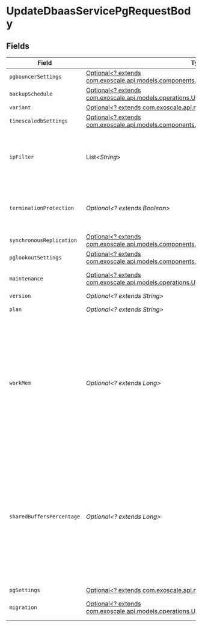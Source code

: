 # UpdateDbaasServicePgRequestBody


## Fields

| Field                                                                                                                                                                                                       | Type                                                                                                                                                                                                        | Required                                                                                                                                                                                                    | Description                                                                                                                                                                                                 |
| ----------------------------------------------------------------------------------------------------------------------------------------------------------------------------------------------------------- | ----------------------------------------------------------------------------------------------------------------------------------------------------------------------------------------------------------- | ----------------------------------------------------------------------------------------------------------------------------------------------------------------------------------------------------------- | ----------------------------------------------------------------------------------------------------------------------------------------------------------------------------------------------------------- |
| `pgbouncerSettings`                                                                                                                                                                                         | [Optional<? extends com.exoscale.api.models.components.JsonSchemaPgbouncer>](../../models/components/JsonSchemaPgbouncer.md)                                                                                | :heavy_minus_sign:                                                                                                                                                                                          | N/A                                                                                                                                                                                                         |
| `backupSchedule`                                                                                                                                                                                            | [Optional<? extends com.exoscale.api.models.operations.UpdateDbaasServicePgBackupSchedule>](../../models/operations/UpdateDbaasServicePgBackupSchedule.md)                                                  | :heavy_minus_sign:                                                                                                                                                                                          | N/A                                                                                                                                                                                                         |
| `variant`                                                                                                                                                                                                   | [Optional<? extends com.exoscale.api.models.components.EnumPgVariant>](../../models/components/EnumPgVariant.md)                                                                                            | :heavy_minus_sign:                                                                                                                                                                                          | N/A                                                                                                                                                                                                         |
| `timescaledbSettings`                                                                                                                                                                                       | [Optional<? extends com.exoscale.api.models.components.JsonSchemaTimescaledb>](../../models/components/JsonSchemaTimescaledb.md)                                                                            | :heavy_minus_sign:                                                                                                                                                                                          | N/A                                                                                                                                                                                                         |
| `ipFilter`                                                                                                                                                                                                  | List<*String*>                                                                                                                                                                                              | :heavy_minus_sign:                                                                                                                                                                                          | Allow incoming connections from CIDR address block, e.g. '10.20.0.0/16'                                                                                                                                     |
| `terminationProtection`                                                                                                                                                                                     | *Optional<? extends Boolean>*                                                                                                                                                                               | :heavy_minus_sign:                                                                                                                                                                                          | Service is protected against termination and powering off                                                                                                                                                   |
| `synchronousReplication`                                                                                                                                                                                    | [Optional<? extends com.exoscale.api.models.components.EnumPgSynchronousReplication>](../../models/components/EnumPgSynchronousReplication.md)                                                              | :heavy_minus_sign:                                                                                                                                                                                          | N/A                                                                                                                                                                                                         |
| `pglookoutSettings`                                                                                                                                                                                         | [Optional<? extends com.exoscale.api.models.components.JsonSchemaPglookout>](../../models/components/JsonSchemaPglookout.md)                                                                                | :heavy_minus_sign:                                                                                                                                                                                          | N/A                                                                                                                                                                                                         |
| `maintenance`                                                                                                                                                                                               | [Optional<? extends com.exoscale.api.models.operations.UpdateDbaasServicePgMaintenance>](../../models/operations/UpdateDbaasServicePgMaintenance.md)                                                        | :heavy_minus_sign:                                                                                                                                                                                          | Automatic maintenance settings                                                                                                                                                                              |
| `version`                                                                                                                                                                                                   | *Optional<? extends String>*                                                                                                                                                                                | :heavy_minus_sign:                                                                                                                                                                                          | Version                                                                                                                                                                                                     |
| `plan`                                                                                                                                                                                                      | *Optional<? extends String>*                                                                                                                                                                                | :heavy_minus_sign:                                                                                                                                                                                          | Subscription plan                                                                                                                                                                                           |
| `workMem`                                                                                                                                                                                                   | *Optional<? extends Long>*                                                                                                                                                                                  | :heavy_minus_sign:                                                                                                                                                                                          | Sets the maximum amount of memory to be used by a query operation (such as a sort or hash table) before writing to temporary disk files, in MB. Default is 1MB + 0.075% of total RAM (up to 32MB).          |
| `sharedBuffersPercentage`                                                                                                                                                                                   | *Optional<? extends Long>*                                                                                                                                                                                  | :heavy_minus_sign:                                                                                                                                                                                          | Percentage of total RAM that the database server uses for shared memory buffers. Valid range is 20-60 (float), which corresponds to 20% - 60%. This setting adjusts the shared_buffers configuration value. |
| `pgSettings`                                                                                                                                                                                                | [Optional<? extends com.exoscale.api.models.components.JsonSchemaPg>](../../models/components/JsonSchemaPg.md)                                                                                              | :heavy_minus_sign:                                                                                                                                                                                          | N/A                                                                                                                                                                                                         |
| `migration`                                                                                                                                                                                                 | [Optional<? extends com.exoscale.api.models.operations.UpdateDbaasServicePgMigration>](../../models/operations/UpdateDbaasServicePgMigration.md)                                                            | :heavy_minus_sign:                                                                                                                                                                                          | Migrate data from existing server                                                                                                                                                                           |